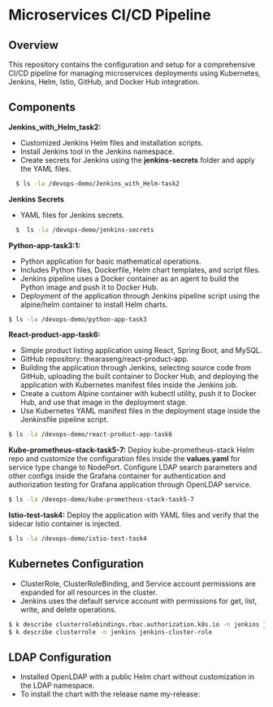 # Microservices CI/CD Pipeline
## Overview
This repository contains the configuration and setup for a comprehensive CI/CD pipeline for managing microservices deployments using Kubernetes, Jenkins, Helm, Istio, GitHub, and Docker Hub integration.

## Components
**Jenkins_with_Helm_task2:**
* Customized Jenkins Helm files and installation scripts.
* Install Jenkins tool in the Jenkins namespace.
* Create secrets for Jenkins using the **jenkins-secrets** folder and apply the YAML files.
```bash
  $ ls -la /devops-demo/Jenkins_with_Helm-task2
```

**Jenkins Secrets**
* YAML files for Jenkins secrets.
```bash
  $  ls -la /devops-demo/jenkins-secrets
```
**Python-app-task3:1:**
* Python application for basic mathematical operations.
* Includes Python files, Dockerfile, Helm chart templates, and script files.
* Jenkins pipeline uses a Docker container as an agent to build the Python image and push it to Docker Hub.
* Deployment of the application through Jenkins pipeline script using the alpine/helm container to install Helm charts.
  
```bash
$ ls -la /devops-demo/python-app-task3
```
**React-product-app-task6:**
* Simple product listing application using React, Spring Boot, and MySQL.
* GitHub repository: thearaseng/react-product-app.
* Building the application through Jenkins, selecting source code from GitHub, uploading the built container to Docker Hub, and deploying the application with Kubernetes manifest files inside the Jenkins job.
* Create a custom Alpine container with kubectl utility, push it to Docker Hub, and use that image in the deployment stage.
* Use Kubernetes YAML manifest files in the deployment stage inside the Jenkinsfile pipeline script.
  
```bash  
$ ls -la /devops-demo/react-product-app-task6
```

**Kube-prometheus-stack-task5-7:**
Deploy kube-prometheus-stack Helm repo and customize the configuration files inside the **values.yaml** for service type change to NodePort.
Configure LDAP search parameters and other configs inside the Grafana container for authentication and authorization testing for Grafana application through OpenLDAP service.

```bash
$ ls -la /devops-demo/kube-prometheus-stack-task5-7
```
**Istio-test-task4:**
Deploy the application with YAML files and verify that the sidecar Istio container is injected.

```bash
$ ls -la /devops-demo/istio-test-task4
```

## Kubernetes Configuration
* ClusterRole, ClusterRoleBinding, and Service account permissions are expanded for all resources in the cluster.
* Jenkins uses the default service account with permissions for get, list, write, and delete operations.
  
```bash
$ k describe clusterrolebindings.rbac.authorization.k8s.io -n jenkins jenkins-cluster-role-binding
$ k describe clusterrole -n jenkins jenkins-cluster-role 
```

## LDAP Configuration
* Installed OpenLDAP with a public Helm chart without customization in the LDAP namespace.
* To install the chart with the release name my-release:
